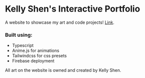 # Kelly Shen's Interactive Portfolio

A website to showcase my art and code projects! [Link](https://kelly-shen.web.app/).

### Built using:

- Typescript
- Anime.js for animations
- Tailwindcss for css presets
- Firebase deployment

All art on the website is owned and created by Kelly Shen.
